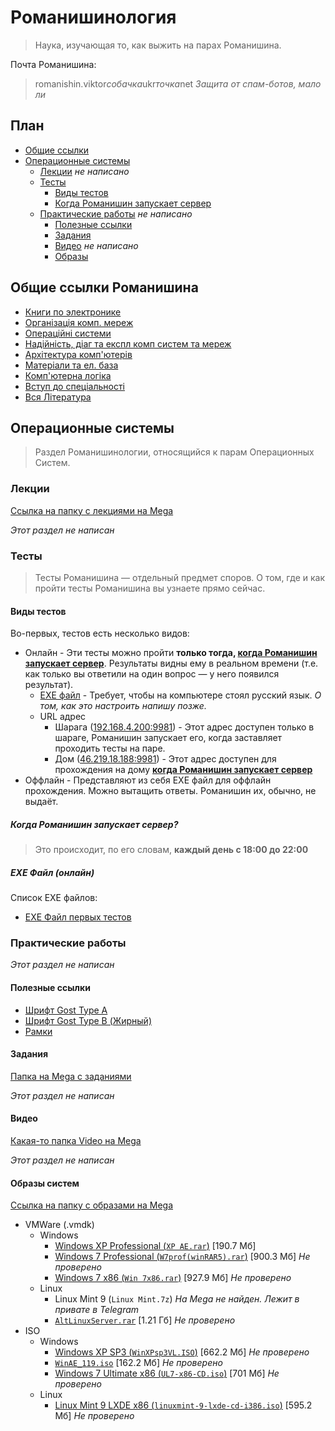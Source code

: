 # Романишинология

> Наука, изучающая то, как выжить на парах Романишина.

Почта Романишина:
> romanishin.viktor*собачка*ukr*точка*net *Защита от спам-ботов, мало ли*

## План
- [Общие ссылки](#generallinks)
- [Операционные системы](#operatingsystems)
  - [Лекции](#oslectory) *не написано*
  - [Тесты](#ostests)
    - [Виды тестов](#)
    - [Когда Романишин запускает сервер](#whenserveronline)
  - [Практические работы](#osprworks) *не написано*
    - [Полезные ссылки](#osprlinks)
    - [Задания](#osprex)
    - [Видео](#osprvideo) *не написано*
    - [Образы](#osprimages)
<a name="generallinks"></a>

## Общие ссылки Романишина
- [Книги по электронике](https://mega.nz/#F!gOg31Kia!LliYDceHFrnYWK2w7wwOsg)
- [Організація комп. мереж](https://mega.nz/#F!kDYghZhb!IiD57wY6dcQ3BaDMAhVtng)
- [Операційні системи](https://mega.nz/#F!JWAnwTzQ!Kax6ZvarYHm2EsO0kaN2dA)
- [Надійність, діаг та експл комп систем та мереж](https://mega.nz/#F!dTASxAZI!bQS1nmSf_BXNUxB29xSqfA)
- [Архітектура комп'ютерів](https://mega.nz/#F!8WwBnQDa!u6PHxsryBoyBDnD8x2Lhdw)
- [Матеріали та ел. база](https://mega.nz/#F!UDgVXQhS!SkyjneGQ2-KpTlsTDjBpMw)
- [Комп'ютерна логіка](https://mega.nz/#F!oa4lzSIZ!q8TSBn_RwfvZooj9cp91pw)
- [Вступ до спеціальності](https://mega.nz/#F!ZCpxEA5Q!rBG1ayKkx11StANhG7kdtg)
- [Вся Література](https://mega.nz/#F!IK5hxCZQ!J7TxAlJt9XToR4EN_mOdiQ)

<a name="operatingsystems"></a>

## Операционные системы

> Раздел Романишинологии, относящийся к парам Операционных Систем.

<a name="oslectory"></a>

### Лекции

[Ссылка на папку с лекциями на Mega](https://mega.nz/#F!JWAnwTzQ!Kax6ZvarYHm2EsO0kaN2dA!ADIjyAhK)

*Этот раздел не написан*

<a name="ostests"></a>

### Тесты

> Тесты Романишина — отдельный предмет споров. О том, где и как пройти тесты Романишина вы узнаете прямо сейчас.

#### Виды тестов

Во-первых, тестов есть несколько видов:
- Онлайн - Эти тесты можно пройти **только тогда, [когда Романишин запускает сервер](#whenserveronline)**. Результаты видны ему в реальном времени (т.е. как только вы ответили на один вопрос — у него появился результат).
  - [EXE файл](#ostestexeonline) - Требует, чтобы на компьютере стоял русский язык. *О том, как это настроить напишу позже.*
  - URL адрес
    - Шарага ([192.168.4.200:9981](http://192.168.4.200:9981)) - Этот адрес доступен только в шараге, Романишин запускает его, когда заставляет проходить тесты на паре.
    - Дом ([46.219.18.188:9981](http://46.219.18.188:9981/)) - Этот адрес доступен для прохождения на дому **[когда Романишин запускает сервер](#whenserveronline)**
- Оффлайн - Представляют из себя EXE файл для оффлайн прохождения. Можно вытащить ответы. Романишин их, обычно, не выдаёт.

<a name="whenserveronline"></a>

##### Когда Романишин запускает сервер?

> Это происходит, по его словам, **каждый день с 18:00 до 22:00**

<a name="ostestexeonline"></a>

##### EXE Файл (онлайн)

Список EXE файлов:
- [EXE Файл первых тестов](https://mega.nz/#F!JWAnwTzQ!Kax6ZvarYHm2EsO0kaN2dA?QLYT1QKB)

<a name="osprworks"></a>

### Практические работы

*Этот раздел не написан*


<a name="osprlinks"></a>

#### Полезные ссылки

- [Шрифт Gost Type A](https://mega.nz/#F!JWAnwTzQ!Kax6ZvarYHm2EsO0kaN2dA?xOxHWLST)
- [Шрифт Gost Type B (Жирный)](https://mega.nz/#F!JWAnwTzQ!Kax6ZvarYHm2EsO0kaN2dA?5bIGXK5Z)
- [Рамки](https://mega.nz/#F!JWAnwTzQ!Kax6ZvarYHm2EsO0kaN2dA?UGAwWIhC)


<a name="osprex"></a>

#### Задания

[Папка на Mega с заданиями](https://mega.nz/#F!JWAnwTzQ!Kax6ZvarYHm2EsO0kaN2dA!5HxhgAIa)

*Этот раздел не написан*

<a name="osprvideo"></a>

#### Видео

[Какая-то папка Video на Mega](https://mega.nz/#F!JWAnwTzQ!Kax6ZvarYHm2EsO0kaN2dA!Fa5hVL5I)

*Этот раздел не написан*

<a name="osprimages"></a>

#### Образы систем

[Ссылка на папку с образами на Mega](https://mega.nz/#F!JWAnwTzQ!Kax6ZvarYHm2EsO0kaN2dA!4PpVABoJ)

- VMWare (.vmdk)
  - Windows
    - [Windows XP Professional (`XP AE.rar`)](https://mega.nz/#F!JWAnwTzQ!Kax6ZvarYHm2EsO0kaN2dA?QH5QCIgC) [190.7 Мб]
    - [Windows 7 Professional (`W7prof(winRAR5).rar`)](https://mega.nz/#F!JWAnwTzQ!Kax6ZvarYHm2EsO0kaN2dA?UbwC1AxS) [900.3 Мб] *Не проверено*
    - [Windows 7 x86 (`Win 7x86.rar`)](https://mega.nz/#F!JWAnwTzQ!Kax6ZvarYHm2EsO0kaN2dA?FWpQEQIL) [927.9 Мб] *Не проверено*
  - Linux
    - Linux Mint 9 (`Linux Mint.7z`) *На Mega не найден. Лежит в привате в Telegram*
    - [`AltLinuxServer.rar`](https://mega.nz/#F!JWAnwTzQ!Kax6ZvarYHm2EsO0kaN2dA?kWJyTALQ) [1.21 Гб] *Не проверено*
- ISO
  - Windows
    - [Windows XP SP3 (`WinXPsp3VL.ISO`)](https://mega.nz/#F!JWAnwTzQ!Kax6ZvarYHm2EsO0kaN2dA?wbR03QiR) [662.2 Мб] *Не проверено*
    - [`WinAE_119.iso`](https://mega.nz/#F!JWAnwTzQ!Kax6ZvarYHm2EsO0kaN2dA?oGBkCAgS) [162.2 Мб] *Не проверено*
    - [Windows 7 Ultimate x86 (`UL7-x86-CD.iso`)](https://mega.nz/#F!JWAnwTzQ!Kax6ZvarYHm2EsO0kaN2dA?FG5VFaxb) [701 Мб] *Не проверено*
  - Linux
    - [Linux Mint 9 LXDE x86 (`linuxmint-9-lxde-cd-i386.iso`)](https://mega.nz/#F!JWAnwTzQ!Kax6ZvarYHm2EsO0kaN2dA?Nf5CjaRI) [595.2 Мб] *Не проверено*